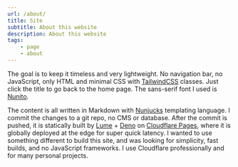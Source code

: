 ```yaml
---
url: /about/
title: Site
subtitle: About this website
description: About this website
tags:
    - page
    - about
---
```


The goal is to keep it timeless and very lightweight. No navigation bar, no JavaScript, only HTML and minimal CSS with [TailwindCSS](https://tailwindcss.com/) classes. Just click the title to go back to the home page. The sans-serif font I used is [Nunito](https://fonts.google.com/specimen/Nunito).

The content is all written in Markdown with [Nunjucks](https://mozilla.github.io/nunjucks/) templating language. I commit the changes to a git repo, no CMS or database. After the commit is pushed, it is statically built by [Lume](https://lume.land/) + [Deno](https://deno.land/) on [Cloudflare Pages](https://pages.cloudflare.com/), where it is globally deployed at the edge for super quick latency. I wanted to use something different to build this site, and was looking for simplicity, fast builds, and no JavaScript frameworks.  I use Cloudflare professionally and for many personal projects. 